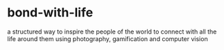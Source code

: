 # bond-with-life
a structured way to inspire the people of the world to connect with all the life around them using photography, gamification and computer vision 
